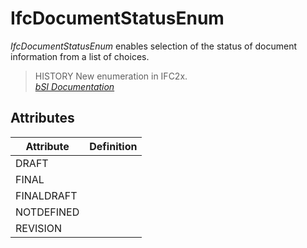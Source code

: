 IfcDocumentStatusEnum
=====================
_IfcDocumentStatusEnum_ enables selection of the status of document
information from a list of choices.  
  
> HISTORY  New enumeration in IFC2x.  
[ _bSI
Documentation_](https://standards.buildingsmart.org/IFC/DEV/IFC4_2/FINAL/HTML/schema/ifcexternalreferenceresource/lexical/ifcdocumentstatusenum.htm)


Attributes
----------
| Attribute   | Definition   |
|-------------|--------------|
| DRAFT       |              |
| FINAL       |              |
| FINALDRAFT  |              |
| NOTDEFINED  |              |
| REVISION    |              |
